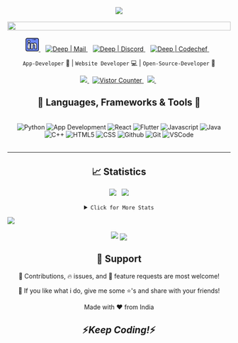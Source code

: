 <!-- <img  align="right" src="https://media.giphy.com/media/xUOwGiewfQAm3tcIA8/giphy.gif" width="150"/>
 -->
<p align="center"> 
  <img width="60%" src="https://readme-typing-svg.herokuapp.com?font=Orbitron&size=25&color=BF91F3&background=1A1B27&center=true&vCenter=true&duration=3000&pause=300&lines=<Hello,+There!+👋>;<This+is+Deep+Parekh!>;<Nice+to+meet+you!>">
</p>

<img src="https://i.imgur.com/dBaSKWF.gif" height="20" width="100%">

<p align='center'>
  <a href="https://www.linkedin.com/in/deep-parekh-b48bba22a/">
    <img height="30" src="https://raw.githubusercontent.com/8bithemant/8bithemant/master/linkedin.png?raw=true" alt="Deep | LinkedIN">
  </a>&nbsp;&nbsp;
<!--   <a href="https://twitter.com/JhenilParihar">
    <img height="30" src="https://raw.githubusercontent.com/8bithemant/8bithemant/master/twitter.png?raw=true" alt="Deep | Twitter">
  </a>&nbsp;&nbsp; -->
  <a href="mailto:parekhdeep03@gmail.com">
    <img height="32" src="https://user-images.githubusercontent.com/29790345/184528214-8f168ffd-5a4c-4d30-8d6b-917568924fbb.png?raw=true" alt="Deep | Mail">
  </a>&nbsp;&nbsp;
  <a href="https://discord.gg/kRYeKpSs">
    <img height="33" src="https://user-images.githubusercontent.com/29790345/184599637-8ba21112-adc2-400a-8931-b071b74fb2a7.png?raw=true" alt="Deep | Discord" >
  </a>&nbsp;&nbsp;
  <a href="https://www.codechef.com/users/parekhdeep92">
    <img height="33" src="https://user-images.githubusercontent.com/83356501/178090371-f0db6ab9-2764-4d48-8eeb-719685a33911.png" alt="Deep | Codechef" >
  </a>&nbsp;&nbsp;
  
  <!-- <a href="https://jhenilparihar.github.io/resume-website/">
    <img src="https://profile-counter.glitch.me/jhenilparihar/count.svg" height=32 />
  </a>  
  <a href="https://bit.ly/arup-resume">
    <img height="33" src="https://user-images.githubusercontent.com/29790345/184600207-42a1a54e-9faa-40c8-b18e-f8230d0c6d7c.png?raw=true">
  </a>&nbsp;&nbsp; -->
</p>

<div align="center">

`App-Developer` 🐍 | `Website Developer` 💻 | `Open-Source-Developer` 🚀

  <p>
    <a href="https://github.com/jhenilparihar/jhenilparihar/actions/workflows/snake-grid-animation.yml">
      <img src="https://github.com/0xStryK3R/0xStryK3R/actions/workflows/snake-grid-animation.yml/badge.svg">
    </a>
    &nbsp;
    <a href="https://komarev.com/ghpvc/?username=DeepParekh03&label=Profile%20views&color=ce9927&style=flat">
      <img src="https://komarev.com/ghpvc/?username=DeepParekh03&label=Profile%20views&color=ce9927&style=flat" alt="Vistor Counter" />
    </a>
    &nbsp; 
    <a href="https://github.com/DeepParekh03/DeepParekh03/commitsR">
      <img src="https://img.shields.io/github/last-commit/DeepParekh03/DeepParekh03/main?label=Last%20updated&style=flat" />
    </a>
    &nbsp;
</div>

<h2 align="center">🔨 Languages, Frameworks & Tools 🔨</h2>
<br>
<div align="center">
    <img alt="Python" height ="36px" src="https://cdn.jsdelivr.net/gh/devicons/devicon/icons/python/python-original.svg" />
    <img alt="App Development" height ="36px" src="https://cdn.jsdelivr.net/gh/devicons/devicon/icons/android/android-original.svg" /> 
    <img alt="React" height ="36px" src="https://cdn.jsdelivr.net/gh/devicons/devicon/icons/react/react-original.svg" /> 
    <img alt="Flutter" height ="36px" src="https://cdn.jsdelivr.net/gh/devicons/devicon/icons/flutter/flutter-original.svg" /> 
<!--     <img alt="Solidity" height ="36px" src="https://cdn.jsdelivr.net/gh/devicons/devicon/icons/solidity/solidity-original.svg" /> -->
    <img alt="Javascript" height ="36px" src="https://cdn.jsdelivr.net/gh/devicons/devicon/icons/javascript/javascript-original.svg" />
<!--     <img alt="Flask" height ="36px" src="https://cdn.jsdelivr.net/gh/devicons/devicon/icons/flask/flask-original.svg" />  -->
<!--     <img alt="Jupiter" height ="36px" src="https://cdn.jsdelivr.net/gh/devicons/devicon/icons/jupyter/jupyter-original.svg" />   -->
<!--     <img alt="Pandas" height ="36px" src="https://cdn.jsdelivr.net/gh/devicons/devicon/icons/pandas/pandas-original.svg" />       -->
    <img alt="Java" height ="36px" src="https://cdn.jsdelivr.net/gh/devicons/devicon/icons/java/java-original.svg" />
    <img alt="C++" height ="36px" src="https://cdn.jsdelivr.net/gh/devicons/devicon/icons/cplusplus/cplusplus-original.svg" />
    <img alt="HTML5" height ="36px" src="https://cdn.jsdelivr.net/gh/devicons/devicon/icons/html5/html5-original.svg" />
    <img alt="CSS" height ="36px" src="https://cdn.jsdelivr.net/gh/devicons/devicon/icons/css3/css3-original.svg" />
    <img alt="Github" height ="32px" src="https://cdn.jsdelivr.net/gh/devicons/devicon/icons/github/github-original.svg" />
    <img alt="Git" height ="36px" src="https://cdn.jsdelivr.net/gh/devicons/devicon/icons/git/git-original.svg" />
    <img alt="VSCode" height ="36px" src="https://cdn.jsdelivr.net/gh/devicons/devicon/icons/vscode/vscode-original.svg" />
</div>
<br>

<!--
<span>&nbsp &nbsp &nbsp &nbsp &nbsp &nbsp  <a href="https://jhenilparihar.github.io/resume-website/"> <img src="https://dabuttonfactory.com/button.png?t=Check+Out+My+Website&f=Open+Sans-Bold&ts=18&tc=c9d1d9&hp=70&vp=12&c=10&bgt=unicolored&bgc=21262d&bs=1&bc=666" /></a></span>
<a href="https://jhenilparihar.github.io/resume-website/">Check Out My Website</a>
-->

<!--
Hi, i'm Jhenil Parihar, a passionate self-taught Junior Python developer and Web developer from india. my passion for software lies with dreaming up ideas and making them come true with elegant interfaces. I take great care in the experience, architecture, and code quality of the things I build.

<a href="#">
<img align="right" alt="GIF" src="https://cdn.dribbble.com/users/2131993/screenshots/4948736/thoughtworks-gif_dribbble.gif" width="370" height="270" />
</a>

I am also an open-source enthusiast and maintainer. I learned a lot from the open-source community and i love how collaboration and knowledge sharing happened through open-source.

<ul>
<li> 🌱 I’m currently learning Everthing 😜 </li>
<li> 💼 any freelance work? do reach, <a href="mailto:jhenilparihar@gmail.com">email</a></li>
<li> 💬 Ask me about anything, i am happy to help; </li>
<li> ⚡ Fun : Why developer use dark mode? Because light attracts bugs 😆</li>
</ul>
-->

<!--
<h4>Languages and Tools:</h4>

<code><img height="30" src="https://raw.githubusercontent.com/github/explore/80688e429a7d4ef2fca1e82350fe8e3517d3494d/topics/python/python.png"></code>
<code><img height="30" src="https://user-images.githubusercontent.com/83356501/129471430-84dafc4c-081c-4c6b-b71c-10c1eec7b8e0.png"></code>
<code><img height="30" src="https://user-images.githubusercontent.com/83356501/129471467-28ae9844-0ad9-40ca-a4fc-8adbc0799686.png"></code>
<code><img height="30" src="https://raw.githubusercontent.com/github/explore/80688e429a7d4ef2fca1e82350fe8e3517d3494d/topics/javascript/javascript.png"></code>
<code><img height="30" src="https://user-images.githubusercontent.com/83356501/134815830-9cfaa88d-240c-4617-a266-6e50a7792a97.png"></code>
<code><img height="30" src="https://user-images.githubusercontent.com/83356501/129472515-1dff23a2-06ba-40c9-a0fa-3e08d42a8f09.png"></code>
<code><img height="30" src="https://user-images.githubusercontent.com/83356501/129472755-f48047f1-7d3f-40a2-9db8-0472bd8d4ec5.png"></code>
<code><img height="30" src="https://user-images.githubusercontent.com/83356501/129473343-d1e34adb-a530-4e88-9076-e6c8ca9d5fae.png"></code>
<code><img height="30" src="https://user-images.githubusercontent.com/83356501/134815738-ebaca0c6-29f3-481f-910a-0dd7dcaf27a3.png"></code>

-->

<!--
If you like what i do, maybe consider buying me a coffee <br> 🥺👉👈
<br><br>
<a href="https://www.buymeacoffee.com/jhenilparihar" target="_blank"><img src="https://cdn.buymeacoffee.com/buttons/v2/default-red.png" alt="Buy Me A Coffee" width="150" ></a>
<br>
-->

<hr>

<h2 align="center"> 📈 Statistics </h2>
<p align="center">
  <img width="40%" src="https://github-readme-stats.vercel.app/api?username=DeepParekh03&show_icons=true&theme=tokyonight" />
  &nbsp;
  <img width="40%" src="https://github-readme-streak-stats.herokuapp.com/?user=DeepParekh03&theme=tokyonight" />
</p>

<details align="center">
    <summary> <code>Click for More Stats</code> </summary>
    <br>
    <img width="40%" src="https://github-readme-stats.vercel.app/api/top-langs/?username=DeepParekh03&layout=compact&theme=tokyonight" />
    &nbsp;
    <img width="55%" src="https://activity-graph.herokuapp.com/graph?username=DeepParekh03&custom_title=Contributions&theme=react-dark&bg_color=20232a&radius=6" />
</details>

<img src="https://www.animatedimages.org/data/media/562/animated-line-image-0184.gif" width="1920" height=""></img>


<p align="center">
<img src="https://i.imgur.com/x1KbuCq.gif" width="50%">

<img align="center" src="https://github.com/jhenilparihar/jhenilparihar/blob/output/github-contribution-grid-snake.svg">
</p>


<h2 align="center">🤝 Support</h2>

<div align="center">
 <p>🎀 Contributions, 🔥 issues, and 🥮 feature requests are most welcome!</p>
 <p>💙 If you like what i do, give me some ⭐'s and share with your friends!</p>
 <p>Made with ❤️ from India</p>   
</div>

<h2 align='center'>⚡️<i>Keep Coding!</i>⚡️</h2>

<p align="center">
<img src="https://raw.githubusercontent.com/trinib/trinib/main/.images/footer.svg" alt="" />
</p>
